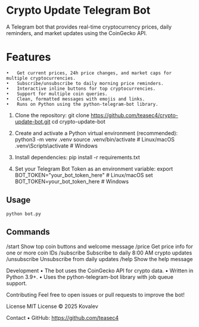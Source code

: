 # Crypto Update Telegram Bot

A Telegram bot that provides real-time cryptocurrency prices, daily reminders, and market updates using the CoinGecko API.

# Features
	•	Get current prices, 24h price changes, and market caps for multiple cryptocurrencies.
	•	Subscribe/unsubscribe to daily morning price reminders.
	•	Interactive inline buttons for top cryptocurrencies.
	•	Support for multiple coin queries.
	•	Clean, formatted messages with emojis and links.
	•	Runs on Python using the python-telegram-bot library.

1.	Clone the repository:
        git clone https://github.com/teasec4/crypto-update-bot.git
        cd crypto-update-bot

2.	Create and activate a Python virtual environment (recommended):
        python3 -m venv .venv
        source .venv/bin/activate  # Linux/macOS
        .venv\Scripts\activate     # Windows

3.	Install dependencies:
        pip install -r requirements.txt

4.	Set your Telegram Bot Token as an environment variable:
        export BOT_TOKEN="your_bot_token_here"  # Linux/macOS
        set BOT_TOKEN=your_bot_token_here       # Windows

## Usage
    python bot.py

## Commands
/start  Show top coin buttons and welcome message
/price <ids> Get price info for one or more coin IDs
/subscribe Subscribe to daily 8:00 AM crypto updates
/unsubscribe Unsubscribe from daily updates
/help Show the help message

Development
	•	The bot uses the CoinGecko API for crypto data.
	•	Written in Python 3.9+.
	•	Uses the python-telegram-bot library with job queue support.

Contributing
Feel free to open issues or pull requests to improve the bot!

License
MIT License © 2025 Kovalev

Contact
	•	GitHub: https://github.com/teasec4
